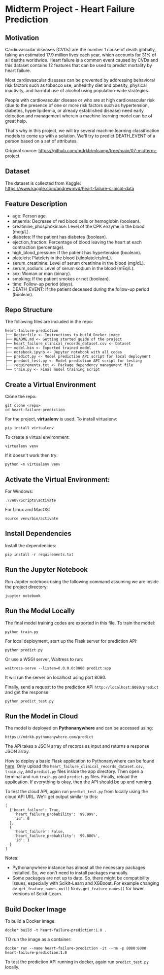 # Midterm Project - Heart Failure Prediction

## Motivation

Cardiovascular diseases (CVDs) are the number 1 cause of death globally, taking an estimated 17.9 million lives each year, which accounts for 31% of all deaths worldwide. Heart failure is a common event caused by CVDs and this dataset contains 12 features that can be used to predict mortality by heart failure.

Most cardiovascular diseases can be prevented by addressing behavioral risk factors such as tobacco use, unhealthy diet and obesity, physical inactivity, and harmful use of alcohol using population-wide strategies.

People with cardiovascular disease or who are at high cardiovascular risk (due to the presence of one or more risk factors such as hypertension, diabetes, hyperlipidemia, or already established disease) need early detection and management wherein a machine learning model can be of great help.

That's why in this project, we will try several machine learning classification models to come up with a solution. We'll try to predict DEATH_EVENT of a person based on a set of attributes.

Original source: https://github.com/mdrkb/mlcamp/tree/main/07-midterm-project

## Dataset

The dataset is collected from Kaggle:  
https://www.kaggle.com/andrewmvd/heart-failure-clinical-data

## Feature Description

- age: Person age.
- anaemia: Decrease of red blood cells or hemoglobin (boolean).
- creatinine_phosphokinase: Level of the CPK enzyme in the blood (mcg/L).
- diabetes: If the patient has diabetes (boolean).
- ejection_fraction: Percentage of blood leaving the heart at each contraction (percentage).
- high_blood_pressure: If the patient has hypertension (boolean).
- platelets: Platelets in the blood (kiloplatelets/mL).
- serum_creatinine: Level of serum creatinine in the blood (mg/dL).
- serum_sodium: Level of serum sodium in the blood (mEq/L).
- sex: Woman or man (binary).
- smoking: If the patient smokes or not (boolean).
- time: Follow-up period (days).
- DEATH_EVENT: If the patient deceased during the follow-up period (boolean).

## Repo Structure

The following files are included in the repo:

```
heart-failure-prediction
├── Dockerfile <- Instructions to build Docker image
├── README.md <- Getting started guide of the project
├── heart_failure_clinical_records_dataset.csv <- Dataset
├── model.bin <- Exported trained model
├── notebook.ipynb <- Jupyter notebook with all codes
├── predict.py <- Model prediction API script for local deployment
├── preduct_test.py <- Model prediction API script for testing
├── requirements.txt <- Package dependency management file
└── train.py <- Final model training script
```

## Create a Virtual Environment

Clone the repo:

```
git clone <repo>
cd heart-failure-prediction
```

For the project, **virtualenv** is used. To install virtualenv:

```
pip install virtualenv
```

To create a virtual environment:

```
virtualenv venv
```

If it doesn't work then try:

```
python -m virtualenv venv
```

## Activate the Virtual Environment:

For Windows:

```
.\venv\Scripts\activate
```

For Linux and MacOS:

```
source venv/bin/activate
```

## Install Dependencies

Install the dependencies:

```
pip install -r requirements.txt
```

## Run the Jupyter Notebook

Run Jupiter notebook using the following command assuming we are inside the project directory:

```
jupyter notebook
```

## Run the Model Locally

The final model training codes are exported in this file. To train the model:

```
python train.py
``` 

For local deployment, start up the Flask server for prediction API:

```
python predict.py
```

Or use a WSGI server, Waitress to run:

```
waitress-serve --listen=0.0.0.0:8080 predict:app
```

It will run the server on localhost using port 8080.

Finally, send a request to the prediction API `http://localhost:8080/predict` and get the response:

```
python predict_test.py
```

## Run the Model in Cloud 

The model is deployed on **Pythonanywhere** and can be accessed using:

```
https://mdrkb.pythonanywhere.com/predict
```

The API takes a JSON array of records as input and returns a response JSON array.

How to deploy a basic Flask application to Pythonanywhere can be found [here](https://github.com/nindate/ml-zoomcamp-exercises/blob/main/how-to-use-pythonanywhere.md). 
Only upload the `heart_failure_clinical_records_dataset.csv`, `train.py`, and `predict.py` files inside the app directory.
Then open a terminal and run `train.py` and `predict.py` files. Finally, reload the application.
If everything is okay, then the API should be up and running.

To test the cloud API, again run `predict_test.py` from locally using the cloud API URL. We'll get output similar to this:

```
[
  {'heart_failure': True, 
    'heart_failure_probability': '99.99%', 
    'id': 0
  }, 
  {
    'heart_failure': False, 
    'heart_failure_probability': '99.886%', 
    'id': 1
  }
]
```

Notes:
- Pythonanywhere instance has almost all the necessary packages installed. So, we don't need to install packages manually.
- Some packages are not up to date. So, there might be compatibility issues, especially with Scikit-Learn and XGBoost.
For example changing `dv.get_feature_names_out()` to `dv.get_feature_names()` for lower versions of Scikit-Learn.

## Build Docker Image

To build a Docker image:

```
docker build -t heart-failure-prediction:1.0 .
```

TO run the image as a container:

```
docker run --name heart-failure-prediction -it --rm -p 8080:8080 heart-failure-prediction:1.0 
```

To test the prediction API running in docker, again run `predict_test.py` locally.
